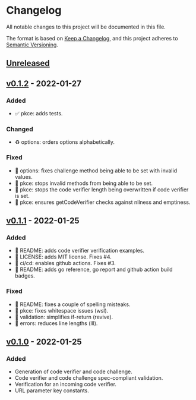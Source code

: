 # Changelog
All notable changes to this project will be documented in this file.

The format is based on [Keep a Changelog](https://keepachangelog.com/en/1.0.0/),
and this project adheres to [Semantic Versioning](https://semver.org/spec/v2.0.0.html).

## [Unreleased]
## [v0.1.2] - 2022-01-27
### Added
- :white_check_mark: pkce: adds tests.

### Changed
- :recycle: options: orders options alphabetically.

### Fixed
- :bug: options: fixes challenge method being able to be set with invalid values.
- :bug: pkce: stops invalid methods from being able to be set.
- :bug: pkce: stops the code verifier length being overwritten if code verifier is set.
- :bug: pkce: ensures getCodeVerifier checks against nilness and emptiness.

## [v0.1.1] - 2022-01-25
### Added
- :memo: README: adds code verifier verification examples.
- :page_facing_up: LICENSE: adds MIT license. Fixes #4.
- :construction_worker: ci/cd: enables github actions. Fixes #3.
- :memo: README: adds go reference, go report and github action build badges.

### Fixed
- :memo: README: fixes a couple of spelling misteaks.
- :rotating_light: pkce: fixes whitespace issues (wsl).
- :rotating_light: validation: simplifies if-return (revive).
- :rotating_light: errors: reduces line lengths (lll).

## [v0.1.0] - 2022-01-25
### Added
- Generation of code verifier and code challenge.
- Code verifier and code challenge spec-compliant validation.
- Verification for an incoming code verifier.
- URL parameter key constants.

[Unreleased]: https://github.com/matthewhartstonge/pkce/compare/v0.1.2...HEAD
[v0.1.2]: https://github.com/matthewhartstonge/pkce/compare/v0.1.1...v0.1.2
[v0.1.1]: https://github.com/matthewhartstonge/pkce/compare/v0.1.0...v0.1.1
[v0.1.0]: https://github.com/matthewhartstonge/pkce/releases/tag/v0.1.0

